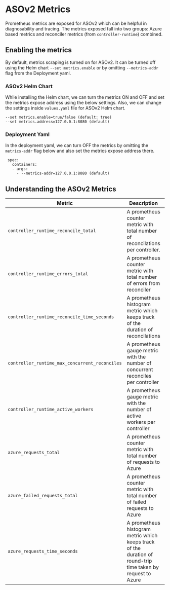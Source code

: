 # ASOv2 Metrics

Prometheus metrics are exposed for ASOv2 which can be helpful in diagnosability and tracing.
The metrics exposed fall into two groups: Azure based metrics and reconciler metrics (from `controller-runtime`) 
combined.

## Enabling the metrics

By default, metrics scraping is turned on for ASOv2. It can be turned off using the Helm chart `--set metrics.enable` or by omitting `--metrics-addr` flag from the Deployment yaml.

### ASOv2 Helm Chart

While installing the Helm chart, we can turn the metrics ON and OFF and set the metrics expose address using the 
below settings. Also, we can change the settings inside `values.yaml` file for ASOv2 Helm chart.

   ```
   --set metrics.enable=true/false (default: true)
   --set metrics.address=127.0.0.1:8080 (default)
   ```

### Deployment Yaml

In the deployment yaml, we can turn OFF the metrics by omitting the `metrics-addr` flag below and also set the metrics 
expose address there.
    
   ```
    spec:
      containers:
      - args:
        - --metrics-addr=127.0.0.1:8080 (default)
   ```
## Understanding the ASOv2 Metrics

| Metric                                         | Description                                                                                                  | Label 1      | Label 2     | Label 3      |
|------------------------------------------------|--------------------------------------------------------------------------------------------------------------|--------------|-------------|--------------|
| `controller_runtime_reconcile_total`           | A prometheus counter metric with total number of reconcilations per controller.                              | Controller   | Result      |              |
| `controller_runtime_errors_total`              | A prometheus counter metric with total number of errors from reconciler                                      | Controller   |             |              |
| `controller_runtime_reconcile_time_seconds`    | A prometheus histogram metric which keeps track of the duration of reconcilations                            | Controller   |             |              |
| `controller_runtime_max_concurrent_reconciles` | A prometheus gauge metric with the number of concurrent reconciles per controller                            | Controller   |             |              |
| `controller_runtime_active_workers`            | A prometheus gauge metric with the number of active workers per controller                                   | Controller   |             |              |
| `azure_requests_total`                         | A prometheus counter metric with total number of requests to Azure                                           | ResourceName | RequestType | ResponseCode |
| `azure_failed_requests_total`                  | A prometheus counter metric with total number of failed requests to Azure                                    | ResourceName | RequestType |              |
| `azure_requests_time_seconds`                  | A prometheus histogram metric which keeps track of the duration of round-trip time taken by request to Azure | ResourceName | RequestType |              |


